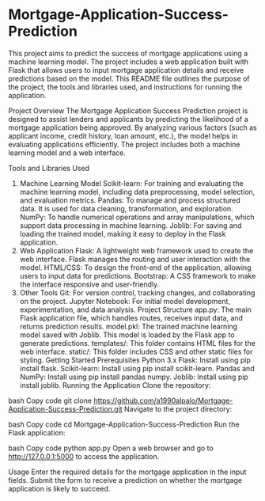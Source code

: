 # Mortgage-Application-Success-Prediction

This project aims to predict the success of mortgage applications using a machine learning model. The project includes a web application built with Flask that allows users to input mortgage application details and receive predictions based on the model. This README file outlines the purpose of the project, the tools and libraries used, and instructions for running the application.

Project Overview
The Mortgage Application Success Prediction project is designed to assist lenders and applicants by predicting the likelihood of a mortgage application being approved. By analyzing various factors (such as applicant income, credit history, loan amount, etc.), the model helps in evaluating applications efficiently. The project includes both a machine learning model and a web interface.

Tools and Libraries Used
1. Machine Learning Model
Scikit-learn: For training and evaluating the machine learning model, including data preprocessing, model selection, and evaluation metrics.
Pandas: To manage and process structured data. It is used for data cleaning, transformation, and exploration.
NumPy: To handle numerical operations and array manipulations, which support data processing in machine learning.
Joblib: For saving and loading the trained model, making it easy to deploy in the Flask application.
2. Web Application
Flask: A lightweight web framework used to create the web interface. Flask manages the routing and user interaction with the model.
HTML/CSS: To design the front-end of the application, allowing users to input data for predictions.
Bootstrap: A CSS framework to make the interface responsive and user-friendly.
3. Other Tools
Git: For version control, tracking changes, and collaborating on the project.
Jupyter Notebook: For initial model development, experimentation, and data analysis.
Project Structure
app.py: The main Flask application file, which handles routes, receives input data, and returns prediction results.
model.pkl: The trained machine learning model saved with Joblib. This model is loaded by the Flask app to generate predictions.
templates/: This folder contains HTML files for the web interface.
static/: This folder includes CSS and other static files for styling.
Getting Started
Prerequisites
Python 3.x
Flask: Install using pip install flask.
Scikit-learn: Install using pip install scikit-learn.
Pandas and NumPy: Install using pip install pandas numpy.
Joblib: Install using pip install joblib.
Running the Application
Clone the repository:

bash
Copy code
git clone https://github.com/a1990alpalo/Mortgage-Application-Success-Prediction.git
Navigate to the project directory:

bash
Copy code
cd Mortgage-Application-Success-Prediction
Run the Flask application:

bash
Copy code
python app.py
Open a web browser and go to http://127.0.0.1:5000 to access the application.

Usage
Enter the required details for the mortgage application in the input fields.
Submit the form to receive a prediction on whether the mortgage application is likely to succeed.
